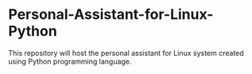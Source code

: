 # Personal-Assistant-for-Linux-Python
This repository will host the personal assistant for Linux system created using Python programming language.
